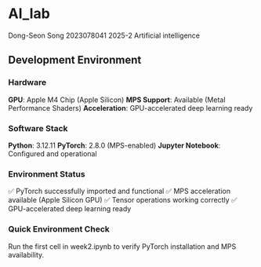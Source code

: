 # AI_lab
Dong-Seon Song 2023078041
2025-2 Artificial intelligence

## Development Environment

### Hardware

**GPU**: Apple M4 Chip (Apple Silicon)
**MPS Support**: Available (Metal Performance Shaders)
**Acceleration**: GPU-accelerated deep learning ready

### Software Stack

**Python**: 3.12.11
**PyTorch**: 2.8.0 (MPS-enabled)
**Jupyter Notebook**: Configured and operational

### Environment Status

✅ PyTorch successfully imported and functional
✅ MPS acceleration available (Apple Silicon GPU)
✅ Tensor operations working correctly
✅ GPU-accelerated deep learning ready

### Quick Environment Check

Run the first cell in week2.ipynb to verify PyTorch installation and MPS availability.
